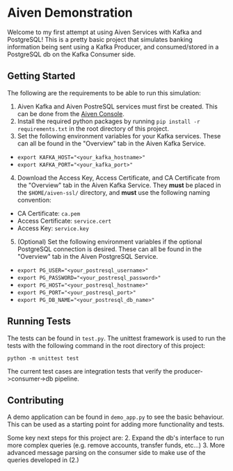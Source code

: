 # Aiven Demonstration
Welcome to my first attempt at using Aiven Services with Kafka and PostgreSQL! This is a pretty basic project that
simulates banking information being sent using a Kafka Producer, and consumed/stored in a PostgreSQL db on the Kafka Consumer side.

## Getting Started
The following are the requirements to be able to run this simulation:
1. Aiven Kafka and Aiven PostreSQL services must first be created. This can be done from the [Aiven Console](https://console.aiven.io/index.html).
2. Install the required python packages by running `pip install -r requirements.txt` in the root directory of this
project.
3. Set the following environment variables for your Kafka services. These can all be found in the "Overview" tab in the Aiven Kafka Service.
- `export KAFKA_HOST="<your_kafka_hostname>"`
- `export KAFKA_PORT="<your_kafka_port>"`

4. Download the Access Key, Access Certificate, and CA Certificate from the "Overview" tab in the Aiven Kafka Service. They **must** be placed in the `$HOME/aiven-ssl/` directory, and **must** use the following naming convention:
- CA Certificate: `ca.pem`
- Access Certificate: `service.cert`
- Access Key: `service.key`

5. (Optional) Set the following environment variables if the optional PostgreSQL connection is desired. These can all be found in the "Overview" tab in the Aiven PostgreSQL Service.
- `export PG_USER="<your_postresql_username>"`
- `export PG_PASSWORD="<your_postresql_password>"`
- `export PG_HOST="<your_postresql_hostname>"`
- `export PG_PORT="<your_postresql_port>"`
- `export PG_DB_NAME="<your_postresql_db_name>"`

## Running Tests
The tests can be found in `test.py`. The unittest framework is used to run the tests with the following command in the root directory of this project:

`python -m unittest test`

The current test cases are integration tests that verify the producer->consumer->db pipeline.

## Contributing
A demo application can be found in `demo_app.py` to see the basic behaviour. This can be used as a starting point for adding more functionality and tests.

Some key next steps for this project are:
2. Expand the db's interface to run more complex queries (e.g. remove accounts, transfer funds, etc...)
3. More advanced message parsing on the consumer side to make use of the queries developed in (2.)
